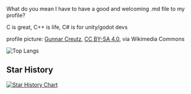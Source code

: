 What do you mean I have to have a good and welcoming .md file to my profile?

C is great, C++ is life, C# is for unity/godot devs

profile picture: <a href="https://commons.wikimedia.org/wiki/File:Dead_rat_(Rattus_norvegicus)_in_Falk%C3%B6ping_0954.jpg">Gunnar Creutz</a>, <a href="https://creativecommons.org/licenses/by-sa/4.0">CC BY-SA 4.0</a>, via Wikimedia Commons

![Top Langs](https://github-readme-stats.vercel.app/api/top-langs/?username=SzChurros&layout=compact&theme=dark)

## Star History


<a href="https://www.star-history.com/#SzChurros/SzCzOs&SzChurros/AwfulFileSystem&Date">
 <picture>
   <source media="(prefers-color-scheme: dark)" srcset="https://api.star-history.com/svg?repos=SzChurros/SzCzOs,SzChurros/AwfulFileSystem&type=Date&theme=dark" />
   <source media="(prefers-color-scheme: light)" srcset="https://api.star-history.com/svg?repos=SzChurros/SzCzOs,SzChurros/AwfulFileSystem&type=Date" />
   <img alt="Star History Chart" src="https://api.star-history.com/svg?repos=SzChurros/SzCzOs,SzChurros/AwfulFileSystem&type=Date" />
 </picture>
</a>
